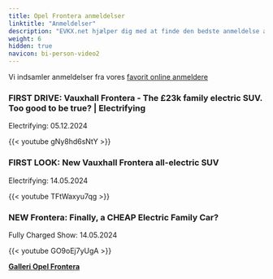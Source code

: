 ```yaml
---
title: Opel Frontera anmeldelser
linktitle: "Anmeldelser"
description: "EVKX.net hjælper dig med at finde den bedste anmeldelse af denne model."
weight: 6
hidden: true
navicon: bi-person-video2
---
```

Vi indsamler anmeldelser fra vores [favorit online anmeldere](../../../../../guides/evreviewers/)

<div class="container text-center shadow p-2 pe-4 mb-5 bg-body-tertiary rounded border">
<h3>FIRST DRIVE: Vauxhall Frontera - The £23k family electric SUV. Too good to be true? | Electrifying</h3>
<p>Electrifying: 05.12.2024</p>

{{< youtube gNy8hd6sNtY >}}

</div>
<div class="container text-center shadow p-2 pe-4 mb-5 bg-body-tertiary rounded border">
<h3>FIRST LOOK: New Vauxhall Frontera all-electric SUV</h3>
<p>Electrifying: 14.05.2024</p>

{{< youtube TFtWaxyu7qg >}}

</div>
<div class="container text-center shadow p-2 pe-4 mb-5 bg-body-tertiary rounded border">
<h3>NEW Frontera: Finally, a CHEAP Electric Family Car?</h3>
<p>Fully Charged Show: 14.05.2024</p>

{{< youtube GO9oEj7yUgA >}}

</div>
<div class="mt-3 mb-3">
<a href="../gallery/" class="text-decoration-none text-black">
<strong><i class="bi-arrow-left"></i>Galleri  </strong>
</a>
<a href="../" class="text-decoration-none text-black float-end">
<strong>Opel Frontera <i class="bi-arrow-right"></i></strong>
</a>
</div>
